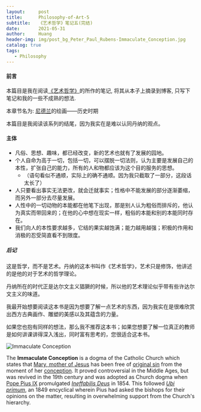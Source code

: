 ```yaml
---
layout:     post
title:      Philosophy-of-Art-5
subtitle:   《艺术哲学》笔记五(完结)
date:       2021-05-31
author:     Huang
header-img: img/post_bg_Peter_Paul_Rubens-Immaculate_Conception.jpg
catalog: true
tags:
   - Philosophy
---
```


#### 前言

本篇目是我在阅读[《艺术哲学》](https://book.douban.com/subject/30324722/)的所作的笔记, 将其从本子上摘录到博客, 只写下笔记和我的一些不成熟的想法.

本章节名为: [尼德兰](https://www.google.com.hk/search?q=%E5%B0%BC%E5%BE%B7%E5%85%B0)的绘画——历史时期

本篇目是我阅读该系列的结尾，因为我实在是难以认同丹纳的观点。

#### 主体

* 凡俗、思想、趣味，都已经改变，新的艺术也就有了发展的园地。
* 个人自命为高于一切，包括一切，可以摆脱一切法则，认为主要是发展自己的本性，扩张自己的能力，所有的人和物都应该为这个目的服务的思想。
  * （语句看似不通顺，实际上的确不通顺。因为我只截取了一部分，这段话太长了）
* 人只要看出事实无法更改，就会迁就事实；性格中不能发展的部分逐渐萎缩，而另外一部分去尽量发展。
* 人性中的一切动物的本能都在他笔下出现，那是别人认为粗俗而排斥的，他认为真实而带回来的；在他的心中想在现实一样，粗俗的本能和别的本能同时存在。
* 我们向人的本性要求越多，它结的果实越饱满；能力越用越强；积极的作用和消极的忍受简直看不到限度。

##### 后记

这是哲学，而不是艺术。丹纳的这本书叫作《艺术哲学》，艺术只是修饰，他讲述的是他的对于艺术的哲学理论。

丹纳所在的时代正是达尔文主义猖獗的时候，所以他的艺术理论似乎带有些许达尔文主义的味道。

我最开始想要阅读这本书是因为想要了解一点艺术的东西，因为我实在是很难欣赏出西方古典画作、雕塑的美感以及其蕴含的力量。

如果您也抱有同样的想法，那么我不推荐这本书；如果您想要了解一位真正的教师是如何讲课讲得深入浅出，同时富有思考的，您很适合这本书。

![Immaculate Conception](https://upload.wikimedia.org/wikipedia/commons/thumb/4/4b/Inmaculada_Concepci%C3%B3n_%28Tiepolo%29.jpg/375px-Inmaculada_Concepci%C3%B3n_%28Tiepolo%29.jpg)

The **Immaculate Conception** is a dogma of the Catholic Church which states that [Mary, mother of Jesus](https://en.wikipedia.org/wiki/Mary,_mother_of_Jesus) has been free of [original sin](https://en.wikipedia.org/wiki/Original_sin) from the moment of her [conception](https://en.wikipedia.org/wiki/Conception_(biology)). It proved controversial in the Middle Ages, but was revived in the 19th century and was adopted as Church dogma when [Pope Pius IX](https://en.wikipedia.org/wiki/Pope_Pius_IX) promulgated *[Ineffabilis Deus](https://en.wikipedia.org/wiki/Ineffabilis_Deus)* in 1854. This followed *[Ubi primum](https://en.wikipedia.org/wiki/Ubi_primum_(Pius_IX,_1849))*, an 1849 encyclical wherein Pius had asked the bishops for their opinions on the matter, resulting in overwhelming support from the Church's hierarchy.

